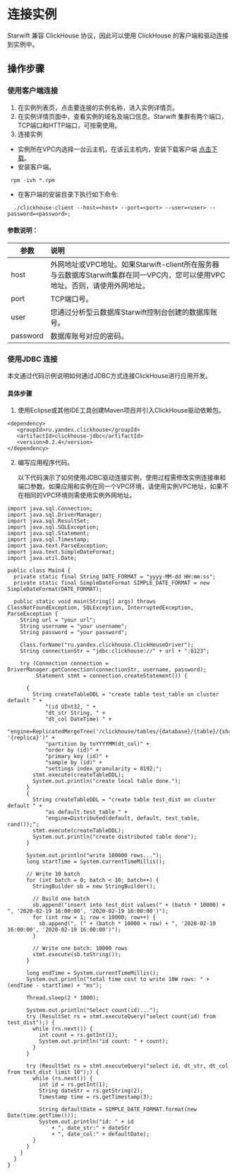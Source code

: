 # 连接实例
Starwift 兼容 ClickHouse 协议，因此可以使用 ClickHouse 的客户端和驱动连接到实例中。

## 操作步骤
### 使用客户端连接
1. 在实例列表页，点击要连接的实例名称，进入实例详情页。
2. 在实例详情页面中，查看实例的域名及端口信息。Starwift 集群有两个端口，TCP端口和HTTP端口，可按需使用。
3. 连接实例
  - 实例所在VPC内选择一台云主机，在该云主机内，安装下载客户端 [点击下载](https://repo.yandex.ru/clickhouse/rpm/stable/x86_64/)。
  - 安装客户端。
```
 rpm -ivh *.rpm
```
- 在客户端的安装目录下执行如下命令:
 ```
   ./clickhouse-client --host=<host> --port=<port> --user=<user> --password=<password>; 
 ```

####     参数说明：

| 参数     | 说明                                                         |
| -------- | :----------------------------------------------------------- |
| host     | 外网地址或VPC地址。如果Starwift-client所在服务器与云数据库Starwift集群在同一VPC内，您可以使用VPC地址。否则，请使用外网地址。 |
| port     | TCP端口号。                                                  |
| user     | 您通过分析型云数据库Starwift控制台创建的数据库账号。       |
| password | 数据库账号对应的密码。                                       |


### 使用JDBC 连接
本文通过代码示例说明如何通过JDBC方式连接ClickHouse进行应用开发。

#### 具体步骤
1. 使用Eclipse或其他IDE工具创建Maven项目并引入ClickHouse驱动依赖包。

```
<dependency>
   <groupId>ru.yandex.clickhouse</groupId>
   <artifactId>clickhouse-jdbc</artifactId>
   <version>0.2.4</version>
</dependency>
```

2. 编写应用程序代码。

   以下代码演示了如何使用JDBC驱动连接实例，使用过程需修改实例连接串和端口参数。如果应用和实例在同一个VPC环境，请使用实例VPC地址，如果不在相同的VPC环境则需使用实例外网地址。

```
import java.sql.Connection;
import java.sql.DriverManager;
import java.sql.ResultSet;
import java.sql.SQLException;
import java.sql.Statement;
import java.sql.Timestamp;
import java.text.ParseException;
import java.text.SimpleDateFormat;
import java.util.Date;

public class Main4 {
  private static final String DATE_FORMAT = "yyyy-MM-dd HH:mm:ss";
  private static final SimpleDateFormat SIMPLE_DATE_FORMAT = new SimpleDateFormat(DATE_FORMAT);

  public static void main(String[] args) throws ClassNotFoundException, SQLException, InterruptedException, ParseException {
    String url = "your url";
    String username = "your username";
    String password = "your password";

    Class.forName("ru.yandex.clickhouse.ClickHouseDriver");
    String connectionStr = "jdbc:clickhouse://" + url + ":8123";

    try (Connection connection = DriverManager.getConnection(connectionStr, username, password);
         Statement stmt = connection.createStatement()) {

      {
        String createTableDDL = "create table test_table on cluster default " +
            "(id UInt32, " +
            "dt_str String, " +
            "dt_col DateTime) " +
            "engine=ReplicatedMergeTree('/clickhouse/tables/{database}/{table}/{shard}', '{replica}')" +
            "partition by toYYYYMM(dt_col)" +
            "order by (id)" +
            "primary key (id)" +
            "sample by (id)" +
            "settings index_granularity = 8192;";
        stmt.execute(createTableDDL);
        System.out.println("create local table done.");
      }
      {
        String createTableDDL = "create table test_dist on cluster default " +
            "as default.test_table " +
            "engine=Distributed(default, default, test_table, rand());";
        stmt.execute(createTableDDL);
        System.out.println("create distributed table done");
      }

      System.out.println("write 100000 rows...");
      long startTime = System.currentTimeMillis();

      // Write 10 batch
      for (int batch = 0; batch < 10; batch++) {
        StringBuilder sb = new StringBuilder();

        // Build one batch
        sb.append("insert into test_dist values(" + (batch * 10000) + ", '2020-02-19 16:00:00', '2020-02-19 16:00:00')");
        for (int row = 1; row < 10000; row++) {
          sb.append(", (" + (batch * 10000 + row) + ", '2020-02-19 16:00:00', '2020-02-19 16:00:00')");
        }

        // Write one batch: 10000 rows
        stmt.execute(sb.toString());
      }

      long endTime = System.currentTimeMillis();
      System.out.println("total time cost to write 10W rows: " + (endTime - startTime) + "ms");

      Thread.sleep(2 * 1000);

      System.out.println("Select count(id)...");
      try (ResultSet rs = stmt.executeQuery("select count(id) from test_dist");) {
        while (rs.next()) {
          int count = rs.getInt(1);
          System.out.println("id count: " + count);
        }
      }

      try (ResultSet rs = stmt.executeQuery("select id, dt_str, dt_col from test_dist limit 10");) {
        while (rs.next()) {
          int id = rs.getInt(1);
          String dateStr = rs.getString(2);
          Timestamp time = rs.getTimestamp(3);

          String defaultDate = SIMPLE_DATE_FORMAT.format(new Date(time.getTime()));
          System.out.println("id: " + id
              + ", date_str:" + dateStr
              + ", date_col:" + defaultDate);
        }
      }
    }
  }
}
```
